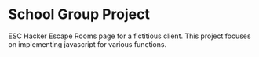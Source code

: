 # School Group Project

ESC Hacker Escape Rooms page for a fictitious client.
This project focuses on implementing javascript for various functions.
